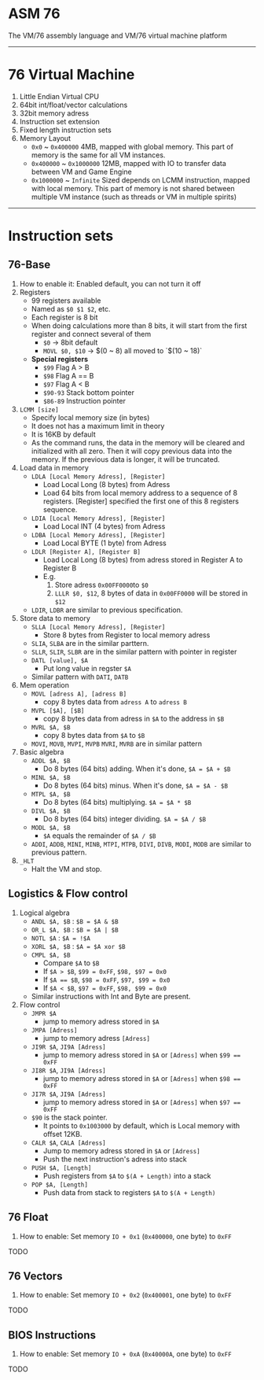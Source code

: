 # ASM 76
The VM/76 assembly language and VM/76 virtual machine platform

---

# 76 Virtual Machine
1. Little Endian Virtual CPU
2. 64bit int/float/vector calculations
3. 32bit memory adress
4. Instruction set extension
5. Fixed length instruction sets
6. Memory Layout
	-	`0x0` ~ `0x400000` 4MB, mapped with global memory. This part of memory is the same for all VM instances.
	- `0x400000` ~ `0x1000000` 12MB, mapped with IO to transfer data between VM and Game Engine
	- `0x1000000` ~ `Infinite` Sized depends on LCMM instruction, mapped with local memory. This part of memory is not shared between multiple VM instance (such as threads or VM in multiple spirits)

---

# Instruction sets
## 76-Base
1. How to enable it: Enabled default, you can not turn it off
2. Registers
	- 99 registers available
	- Named as `$0 $1 $2`, etc.
	- Each register is 8 bit
	- When doing calculations more than 8 bits, it will start from the first register and connect several of them
		- `$0` -> 8bit default
		- `MOVL $0, $10` -> $(0 ~ 8) all moved to `$(10 ~ 18)`
	- **Special registers**
		-	`$99` Flag A > B
		-	`$98` Flag A == B
		- `$97` Flag A < B
		-	`$90-93` Stack bottom pointer
		-	`$86-89` Instruction pointer
3. `LCMM [size]`
	-	Specify local memory size (in bytes)
	-	It does not has a maximum limit in theory
	-	It is 16KB by default
	-	As the command runs, the data in the memory will be cleared and initialized with all zero. Then it will copy previous data into the memory. If the previous data is longer, it will be truncated.
4. Load data in memory
	-	`LDLA [Local Memory Adress], [Register]`
		- Load Local Long (8 bytes) from Adress
		- Load 64 bits from local memory address to a sequence of 8 registers. [Register] specified the first one of this 8 registers sequence.
	- `LDIA [Local Memory Adress], [Register]`
		- Load Local INT (4 bytes) from Adress
	- `LDBA [Local Memory Adress], [Register]`
		- Load Local BYTE (1 byte) from Adress
	- `LDLR [Register A], [Register B]`
		- Load Local Long (8 bytes) from adress stored in Register A to Register B
		- E.g.
			1. Store adress `0x00FF0000`to `$0`
			2. `LLLR $0, $12`, 8 bytes of data in `0x00FF0000` will be stored in `$12`
	- `LDIR`, `LDBR` are similar to previous specification.
5. Store data to memory
	- `SLLA [Local Memory Adress], [Register]`
		- Store 8 bytes from Register to local memory adress
	- `SLIA`, `SLBA` are in the similar parttern.
	-	`SLLR`, `SLIR`, `SLBR` are in the similar pattern with pointer in register
	- `DATL [value], $A`
		- Put long value in regster `$A`
	- Similar pattern with `DATI`, `DATB`
7. Mem operation
	-	`MOVL [adress A], [adress B]`
		- copy 8 bytes data from `adress A` to `adress B`
	-	`MVPL [$A], [$B]`
		- copy 8 bytes data from adress in `$A` to the address in `$B`
	-	`MVRL $A, $B`
		- copy 8 bytes data from `$A` to `$B`
	- `MOVI`, `MOVB`, `MVPI`, `MVPB` `MVRI`, `MVRB` are in similar pattern
8. Basic algebra
	-	`ADDL $A, $B`
		-	Do 8 bytes (64 bits) adding. When it's done, `$A = $A + $B`
	-	`MINL $A, $B`
		-	Do 8 bytes (64 bits) minus. When it's done, `$A = $A - $B`
	-	`MTPL $A, $B`
		- Do 8 bytes (64 bits) multiplying. `$A = $A * $B`
	-	`DIVL $A, $B`
		- Do 8 bytes (64 bits) integer dividing. `$A = $A / $B`
	- `MODL $A, $B`
		- `$A` equals the remainder of `$A / $B`
	-	`ADDI`, `ADDB`, `MINI`, `MINB`, `MTPI`, `MTPB`, `DIVI`, `DIVB`, `MODI`, `MODB` are similar to previous pattern.
7. `_HLT`
	-	Halt the VM and stop.

## Logistics & Flow control
1. Logical algebra
	-	`ANDL $A, $B` : `$B = $A & $B`
	-	`OR_L $A, $B` : `$B = $A | $B`
	-	`NOTL $A`     : `$A = !$A`
	-	`XORL $A, $B` : `$A = $A xor $B`
	- `CMPL $A, $B`
		-	Compare `$A` to `$B`
		-	If `$A > $B`, `$99 = 0xFF`, `$98, $97 = 0x0`
		-	If `$A == $B`, `$98 = 0xFF`, `$97, $99 = 0x0`
		-	If `$A < $B`, `$97 = 0xFF`, `$98, $99 = 0x0`
	- Similar instructions with Int and Byte are present.
2. Flow control
	-	`JMPR $A`
		- jump to memory adress stored in `$A`
	-	`JMPA [Adress]`
		- jump to memory adress `[Adress]`
	-	`JI9R $A`, `JI9A [Adress]`
		- jump to memory adress stored in `$A` or `[Adress]` when `$99 == 0xFF`
	-	`JI8R $A`, `JI9A [Adress]`
		- jump to memory adress stored in `$A` or `[Adress]` when `$98 == 0xFF`
	-	`JI7R $A`, `JI9A [Adress]`
		- jump to memory adress stored in `$A` or `[Adress]` when `$97 == 0xFF`
	-	`$90` is the stack pointer.
		- It points to `0x1003000` by default, which is Local memory with offset 12KB.
	-	`CALR $A`, `CALA [Adress]`
		- Jump to memory adress stored in `$A` or `[Adress]`
		- Push the next instruction's adress into stack
	-	`PUSH $A, [Length]`
		- Push registers from `$A` to `$(A + Length)` into a stack
	-	`POP $A, [Length]`
		- Push data from stack to registers `$A` to `$(A + Length)`

## 76 Float
1. How to enable: Set memory `IO + 0x1` (`0x400000`, one byte) to `0xFF`

TODO

## 76 Vectors
1. How to enable: Set memory `IO + 0x2` (`0x400001`, one byte) to `0xFF`

TODO

## BIOS Instructions
1. How to enable: Set memory `IO + 0xA` (`0x40000A`, one byte) to `0xFF`

TODO
